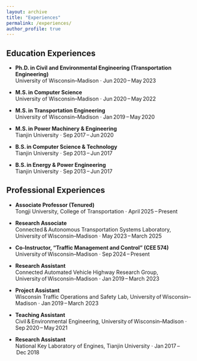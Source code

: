 ```yaml
---
layout: archive
title: "Experiences"
permalink: /experiences/
author_profile: true
---
```


## Education Experiences <br>
- **Ph.D. in Civil and Environmental Engineering (Transportation Engineering)**  
  University of Wisconsin–Madison · Jun 2020 – May 2023  

- **M.S. in Computer Science**  
  University of Wisconsin–Madison · Jun 2020 – May 2022  

- **M.S. in Transportation Engineering**  
  University of Wisconsin–Madison · Jan 2019 – May 2020  

- **M.S. in Power Machinery & Engineering**  
  Tianjin University · Sep 2017 – Jun 2020  

- **B.S. in Computer Science & Technology**  
  Tianjin University · Sep 2013 – Jun 2017  

- **B.S. in Energy & Power Engineering**  
  Tianjin University · Sep 2013 – Jun 2017

## Professional Experiences <br>
- **Associate Professor (Tenured)**  
  Tongji University, College of Transportation · April 2025 – Present

- **Research Associate**  
  Connected & Autonomous Transportation Systems Laboratory, University of Wisconsin–Madison · May 2023 – March 2025

- **Co‑Instructor, “Traffic Management and Control” (CEE 574)**  
  University of Wisconsin–Madison · Sep 2024 – Present  

- **Research Assistant**  
  Connected Automated Vehicle Highway Research Group, University of Wisconsin–Madison · Jan 2019 – March 2023
  
- **Project Assistant**  
  Wisconsin Traffic Operations and Safety Lab, University of Wisconsin–Madison · Jan 2019 – March 2023  

- **Teaching Assistant**  
  Civil & Environmental Engineering, University of Wisconsin–Madison · Sep 2020 – May 2021  

- **Research Assistant**  
  National Key Laboratory of Engines, Tianjin University · Jan 2017 – Dec 2018  
